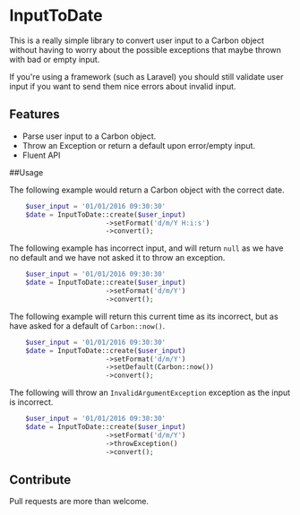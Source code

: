 # InputToDate

This is a really simple library to convert user input to a Carbon object without
having to worry about the possible exceptions that maybe thrown with bad or empty
input.

If you're using a framework (such as Laravel) you should still validate user input
if you want to send them nice errors about invalid input.

## Features
- Parse user input to a Carbon object.
- Throw an Exception or return a default upon error/empty input.
- Fluent API

##Usage

The following example would return a Carbon object with the correct date.
```php
    $user_input = '01/01/2016 09:30:30'
    $date = InputToDate::create($user_input)
                        ->setFormat('d/m/Y H:i:s')
                        ->convert();
```

The following example has incorrect input, and will return `null` as we have no default
and we have not asked it to throw an exception.
```php
    $user_input = '01/01/2016 09:30:30'
    $date = InputToDate::create($user_input)
                        ->setFormat('d/m/Y')
                        ->convert();
```

The following example will return this current time as its incorrect, but as have asked
for a default of `Carbon::now()`.
```php
    $user_input = '01/01/2016 09:30:30'
    $date = InputToDate::create($user_input)
                        ->setFormat('d/m/Y')
                        ->setDefault(Carbon::now())
                        ->convert();
```

The following will throw an `InvalidArgumentException` exception as the input is incorrect.
```php
    $user_input = '01/01/2016 09:30:30'
    $date = InputToDate::create($user_input)
                        ->setFormat('d/m/Y')
                        ->throwException()
                        ->convert();
```

## Contribute
Pull requests are more than welcome.
